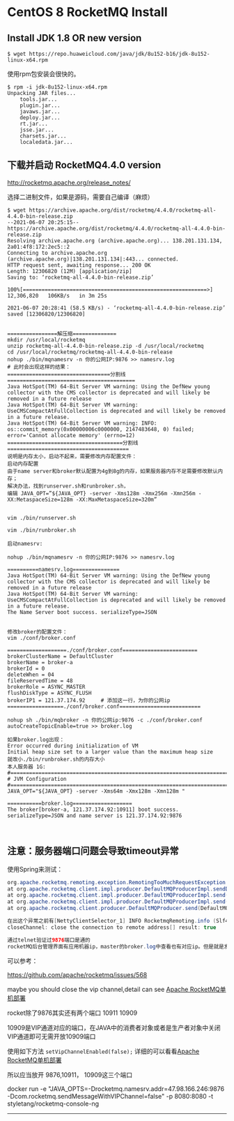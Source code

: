 # CentOS 8 RocketMQ Install

## Install JDK 1.8 OR new version

```shell
$ wget https://repo.huaweicloud.com/java/jdk/8u152-b16/jdk-8u152-linux-x64.rpm
```

使用rpm包安装会很快的。

``` shell
$ rpm -i jdk-8u152-linux-x64.rpm
Unpacking JAR files...
	tools.jar...
	plugin.jar...
	javaws.jar...
	deploy.jar...
	rt.jar...
	jsse.jar...
	charsets.jar...
	localedata.jar...
```

## 下载并启动 RocketMQ4.4.0 version

http://rocketmq.apache.org/release_notes/

选择二进制文件，如果是源码，需要自己编译（麻烦）

``` shell
$ wget https://archive.apache.org/dist/rocketmq/4.4.0/rocketmq-all-4.4.0-bin-release.zip
--2021-06-07 20:25:15--  https://archive.apache.org/dist/rocketmq/4.4.0/rocketmq-all-4.4.0-bin-release.zip
Resolving archive.apache.org (archive.apache.org)... 138.201.131.134, 2a01:4f8:172:2ec5::2
Connecting to archive.apache.org (archive.apache.org)|138.201.131.134|:443... connected.
HTTP request sent, awaiting response... 200 OK
Length: 12306820 (12M) [application/zip]
Saving to: ‘rocketmq-all-4.4.0-bin-release.zip’

100%[===========================================================>] 12,306,820   106KB/s   in 3m 25s 

2021-06-07 20:28:41 (58.5 KB/s) - ‘rocketmq-all-4.4.0-bin-release.zip’ saved [12306820/12306820]


================解压缩==============
mkdir /usr/local/rocketmq
unzip rocketmq-all-4.4.0-bin-release.zip -d /usr/local/rocketmq
cd /usr/local/rocketmq/rocketmq-all-4.4.0-bin-release
nohup ./bin/mqnamesrv -n 你的公网IP:9876 >> namesrv.log
# 此时会出现这样的结果：
=================================分割线=========================================
Java HotSpot(TM) 64-Bit Server VM warning: Using the DefNew young collector with the CMS collector is deprecated and will likely be removed in a future release
Java HotSpot(TM) 64-Bit Server VM warning: UseCMSCompactAtFullCollection is deprecated and will likely be removed in a future release.
Java HotSpot(TM) 64-Bit Server VM warning: INFO: os::commit_memory(0x00000006c0000000, 2147483648, 0) failed; error='Cannot allocate memory' (errno=12)
=====================================分割线=======================================
说明是内存太小，启动不起来，需要修改内存配置文件：
启动内存配置
由于name server和broker默认配置为4g到8g的内存，如果服务器内存不足需要修改默认内存；
解决办法，找到runserver.sh和runbroker.sh，
编辑 JAVA_OPT=”${JAVA_OPT} -server -Xms128m -Xmx256m -Xmn256m -XX:MetaspaceSize=128m -XX:MaxMetaspaceSize=320m”


vim ./bin/runserver.sh

vim ./bin/runbroker.sh

启动namesrv:

nohup ./bin/mqnamesrv -n 你的公网IP:9876 >> namesrv.log

==========namesrv.log===============
Java HotSpot(TM) 64-Bit Server VM warning: Using the DefNew young collector with the CMS collector is deprecated and will likely be removed in a future release
Java HotSpot(TM) 64-Bit Server VM warning: UseCMSCompactAtFullCollection is deprecated and will likely be removed in a future release.
The Name Server boot success. serializeType=JSON


修改broker的配置文件：
vim ./conf/broker.conf

===================./conf/broker.conf========================
brokerClusterName = DefaultCluster
brokerName = broker-a
brokerId = 0
deleteWhen = 04
fileReservedTime = 48
brokerRole = ASYNC_MASTER
flushDiskType = ASYNC_FLUSH
brokerIP1 = 121.37.174.92     # 添加这一行，为你的公网ip
==================./conf/broker.conf==========================

nohup sh ./bin/mqbroker -n 你的公网ip:9876 -c ./conf/broker.conf autoCreateTopicEnable=true >> broker.log

如果broker.log出现：
Error occurred during initialization of VM
Initial heap size set to a larger value than the maximum heap size
就改小./bin/runbroker.sh的内存大小
本人服务器 1G:
#===========================================================================================
# JVM Configuration
#===========================================================================================
JAVA_OPT="${JAVA_OPT} -server -Xms64m -Xmx128m -Xmn128m "

===========broker.log===================
The broker[broker-a, 121.37.174.92:10911] boot success. serializeType=JSON and name server is 121.37.174.92:9876



```



## 注意：服务器端口问题会导致timeout异常

使用Spring来测试：

``` java
org.apache.rocketmq.remoting.exception.RemotingTooMuchRequestException: sendDefaultImpl call timeout
at org.apache.rocketmq.client.impl.producer.DefaultMQProducerImpl.sendDefaultImpl(DefaultMQProducerImpl.java:612) ~[rocketmq-client-4.3.1.jar:4.3.1]
at org.apache.rocketmq.client.impl.producer.DefaultMQProducerImpl.send(DefaultMQProducerImpl.java:1253) ~[rocketmq-client-4.3.1.jar:4.3.1]
at org.apache.rocketmq.client.impl.producer.DefaultMQProducerImpl.send(DefaultMQProducerImpl.java:1203) ~[rocketmq-client-4.3.1.jar:4.3.1]
at org.apache.rocketmq.client.producer.DefaultMQProducer.send(DefaultMQProducer.java:214) ~[rocketmq-client-4.3.1.jar:4.3.1]

在出这个异常之前有[NettyClientSelector_1] INFO RocketmqRemoting.info (Slf4jLoggerFactory.java:95)
closeChannel: close the connection to remote address[] result: true

通过telnet验证过9876端口是通的
rocketMQ后台管理界面有应用机器ip，master的broker.log中查看也有对应ip。但是就是发消息失败
```

可以参考：

https://github.com/apache/rocketmq/issues/568

maybe you should close the vip channel,detail can see [Apache RocketMQ单机部署](https://liangyuanpeng.github.io/post/2018-11-27-rocketmq环境搭建/)

rocket除了9876其实还有两个端口
 10911
 10909

10909是VIP通道对应的端口，在JAVA中的消费者对象或者是生产者对象中关闭VIP通道即可无需开放10909端口

使用如下方法
 `setVipChannelEnabled(false);`
 详细的可以看看[Apache RocketMQ单机部署](https://liangyuanpeng.github.io/post/2018-11-27-rocketmq环境搭建/)

所以应当放开 9876,10911， 10909这三个端口

docker run -e "JAVA_OPTS=-Drocketmq.namesrv.addr=47.98.166.246:9876 -Dcom.rocketmq.sendMessageWithVIPChannel=false" -p 8080:8080 -t styletang/rocketmq-console-ng




-----------